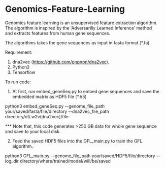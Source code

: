 # Genomics-Feature-Learning

Genomics feature learning is an unsupervised feature extraction algorithm. The algorithm is inspired by the 'Adversarilly Learned Inference' method and extracts features from human gene sequences.

The algorithms takes the gene sequences as input in fasta format (*.fa).

Requirement:

1. dna2vec (https://github.com/pnpnpn/dna2vec).
2. Python3
3. Tensorflow

To run code:

1. At first, run embed_geneSeq.py to embed gene sequences and save the embedded matrix as HDF5 file (*.h5)

python3 embed_geneSeq.py --genome_file_path your/saved/fasta/file/directory --dna2vec_file_path directory/of/.w2v(dna2vec)/file 

*** Note that, this code generates >250 GB data for whole gene sequence and save to your local disk.

2. Feed the saved HDF5 files into the GFL_main.py to train the GFL algorithm.

python3 GFL_main.py --genome_file_path your/saved/HDF5/file/directory --log_dir directory/where/trained/model/will/be/saved 
